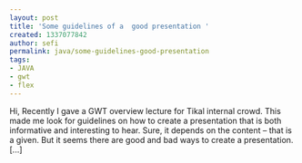 ```yaml
---
layout: post
title: 'Some guidelines of a  good presentation '
created: 1337077842
author: sefi
permalink: java/some-guidelines-good-presentation
tags:
- JAVA
- gwt
- flex
---
```

Hi, Recently I gave a GWT overview lecture for Tikal internal&nbsp;crowd. This made me look for guidelines on how to create a presentation that is both informative and interesting to hear. Sure, it depends on the content &ndash; that is a given. But it seems there are good and bad ways to create a presentation. [...]<img alt="" border="0" height="1" src="http://stats.wordpress.com/b.gif?host=flexblackbelt.wordpress.com&amp;blog=5633522&amp;post=589&amp;subd=flexblackbelt&amp;ref=&amp;feed=1" width="1" />
